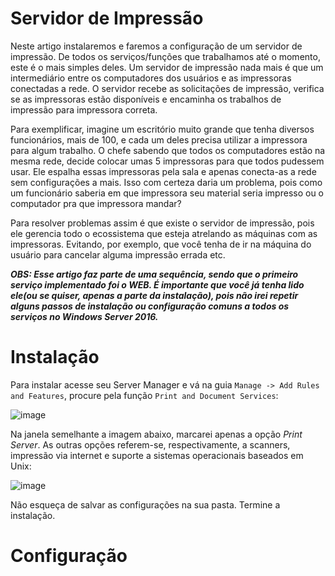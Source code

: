 # Servidor de Impressão

Neste artigo instalaremos e faremos a configuração de um servidor de impressão. De todos os serviços/funções que trabalhamos até o momento, este é o mais simples deles. Um servidor de impressão nada mais é que um intermediário entre os computadores dos usuários e as impressoras conectadas a rede. O servidor recebe as solicitações de impressão, verifica se as impressoras estão disponíveis e encaminha os trabalhos de impressão para impressora correta. 

Para exemplificar, imagine um escritório muito grande que tenha diversos funcionários, mais de 100, e cada um deles precisa utilizar a impressora para algum trabalho. O chefe sabendo que todos os computadores estão na mesma rede, decide colocar umas 5 impressoras para que todos pudessem usar. Ele espalha essas impressoras pela sala e apenas conecta-as a rede sem configurações a mais. Isso com certeza daria um problema, pois como um funcionário saberia em que impressora seu material seria impresso ou o computador pra que impressora mandar?

Para resolver problemas assim é que existe o servidor de impressão, pois ele gerencia todo o ecossistema que esteja atrelando as máquinas com as impressoras. Evitando, por exemplo, que você tenha de ir na máquina do usuário para cancelar alguma impressão errada etc.

***OBS: Esse artigo faz parte de uma sequência, sendo que o primeiro serviço implementado foi o WEB. É importante que você já tenha lido ele(ou se quiser, apenas a parte da instalação), pois não irei repetir alguns passos de instalação ou configuração comuns a todos os serviços no Windows Server 2016.***


# Instalação

Para instalar acesse seu Server Manager e vá na guia `Manage -> Add Rules and Features`, procure pela função `Print and Document Services`:

![image](https://github.com/wendersoon/WindowsServer/assets/104470835/726bb3b5-b560-4ec0-b1ef-d4183737c5f4)

Na janela semelhante a imagem abaixo, marcarei apenas a opção *Print Server*. As outras opções referem-se, respectivamente, a scanners, impressão via internet e suporte a sistemas operacionais baseados em Unix:

![image](https://github.com/wendersoon/WindowsServer/assets/104470835/348792b2-4cfa-451b-8ec7-8f430c540d03)

Não esqueça de salvar as configurações na sua pasta. Termine a instalação.

# Configuração

